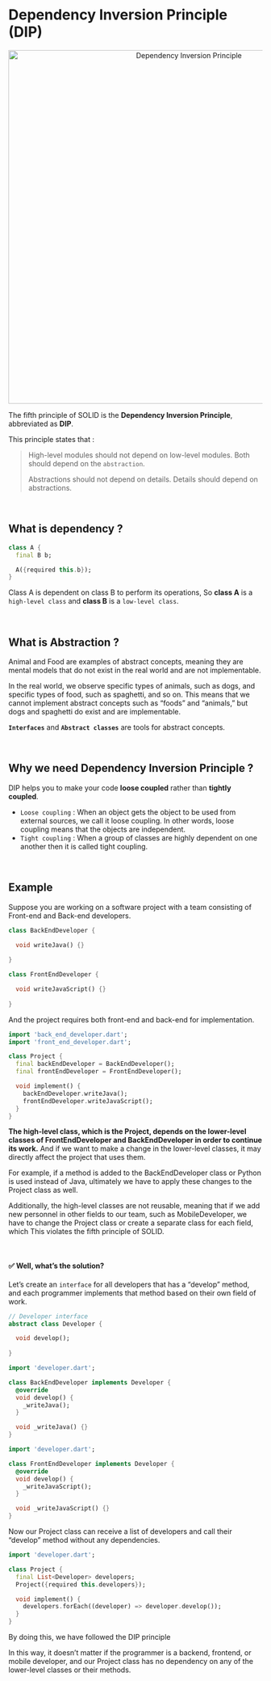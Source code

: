 # Dependency Inversion Principle (DIP)

<p align="center">
  <img src="https://user-images.githubusercontent.com/69586214/227493102-f3e0808e-800d-4520-a768-c36cb82b77ac.png" alt="Dependency Inversion Principle" width="700">
  <br>
</p>


The fifth principle of SOLID is the **Dependency Inversion Principle**, abbreviated as **DIP**.

This principle states that :

> High-level modules should not depend on low-level modules. Both should depend on the `abstraction`.
> 
> Abstractions should not depend on details. Details should depend on abstractions.

<br>

## What is dependency ?

```dart
class A {
  final B b;

  A({required this.b});
}
```

Class A is dependent on class B to perform its operations, So **class A** is a `high-level class` and **class B** is a `low-level class`.

<br>

## What is Abstraction ?
Animal and Food are examples of abstract concepts, meaning they are mental models that do not exist in the real world and are not implementable. 

In the real world, we observe specific types of animals, such as dogs, and specific types of food, such as spaghetti, and so on. This means that we cannot implement abstract concepts such as “foods” and “animals,” but dogs and spaghetti do exist and are implementable.

**`Interfaces`** and **`Abstract classes`** are tools for abstract concepts.

<br>

## Why we need Dependency Inversion Principle ?
DIP helps you to make your code **loose coupled** rather than **tightly coupled**.
- `Loose coupling` : When an object gets the object to be used from external sources, we call it loose coupling. In other words, loose coupling means that the objects are independent.
- `Tight coupling` : When a group of classes are highly dependent on one another then it is called tight coupling.


<br>

## Example

Suppose you are working on a software project with a team consisting of Front-end and Back-end developers.


```dart
class BackEndDeveloper { 

  void writeJava() {}
  
}
```
```dart
class FrontEndDeveloper { 

  void writeJavaScript() {}
  
}

```

And the project requires both front-end and back-end for implementation.

```dart
import 'back_end_developer.dart';
import 'front_end_developer.dart';

class Project {
  final backEndDeveloper = BackEndDeveloper();
  final frontEndDeveloper = FrontEndDeveloper();

  void implement() {
    backEndDeveloper.writeJava();
    frontEndDeveloper.writeJavaScript();
  }
}
```

**The high-level class, which is the Project, depends on the lower-level classes of FrontEndDeveloper and BackEndDeveloper in order to continue its work.** And if we want to make a change in the lower-level classes, it may directly affect the project that uses them.

For example, if a method is added to the BackEndDeveloper class or Python is used instead of Java, ultimately we have to apply these changes to the Project class as well.

Additionally, the high-level classes are not reusable, meaning that if we add new personnel in other fields to our team, such as MobileDeveloper, we have to change the Project class or create a separate class for each field, which This violates the fifth principle of SOLID.

<br>

#### ✅ Well, what’s the solution?

Let’s create an `interface` for all developers that has a “develop” method, and each programmer implements that method based on their own field of work.

```dart
// Developer interface
abstract class Developer {

  void develop();
  
}

```

```dart
import 'developer.dart';

class BackEndDeveloper implements Developer {
  @override
  void develop() {
    _writeJava();
  }

  void _writeJava() {}
}
```

```dart
import 'developer.dart';

class FrontEndDeveloper implements Developer {
  @override
  void develop() {
    _writeJavaScript();
  }

  void _writeJavaScript() {}
}
```

Now our Project class can receive a list of developers and call their “develop” method without any dependencies.

```dart
import 'developer.dart';

class Project {
  final List<Developer> developers;
  Project({required this.developers});

  void implement() {
    developers.forEach((developer) => developer.develop());
  }
}
```

By doing this, we have followed the DIP principle

In this way, it doesn’t matter if the programmer is a backend, frontend, or mobile developer, and our Project class has no dependency on any of the lower-level classes or their methods.

